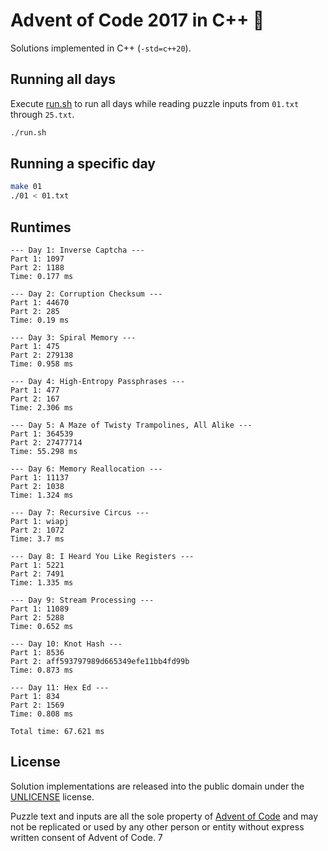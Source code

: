# Advent of Code 2017 in C++ 🎄

Solutions implemented in C++ (`-std=c++20`).

## Running all days

Execute [run.sh](run.sh) to run all days while reading puzzle inputs from `01.txt` through `25.txt`.

```sh
./run.sh
```

## Running a specific day

```sh
make 01
./01 < 01.txt
```

## Runtimes

```
--- Day 1: Inverse Captcha ---
Part 1: 1097
Part 2: 1188
Time: 0.177 ms

--- Day 2: Corruption Checksum ---
Part 1: 44670
Part 2: 285
Time: 0.19 ms

--- Day 3: Spiral Memory ---
Part 1: 475
Part 2: 279138
Time: 0.958 ms

--- Day 4: High-Entropy Passphrases ---
Part 1: 477
Part 2: 167
Time: 2.306 ms

--- Day 5: A Maze of Twisty Trampolines, All Alike ---
Part 1: 364539
Part 2: 27477714
Time: 55.298 ms

--- Day 6: Memory Reallocation ---
Part 1: 11137
Part 2: 1038
Time: 1.324 ms

--- Day 7: Recursive Circus ---
Part 1: wiapj
Part 2: 1072
Time: 3.7 ms

--- Day 8: I Heard You Like Registers ---
Part 1: 5221
Part 2: 7491
Time: 1.335 ms

--- Day 9: Stream Processing ---
Part 1: 11089
Part 2: 5288
Time: 0.652 ms

--- Day 10: Knot Hash ---
Part 1: 8536
Part 2: aff593797989d665349efe11bb4fd99b
Time: 0.873 ms

--- Day 11: Hex Ed ---
Part 1: 834
Part 2: 1569
Time: 0.808 ms

Total time: 67.621 ms
```

## License

Solution implementations are released into the public domain under the [UNLICENSE](/UNLICENSE) license.

Puzzle text and inputs are all the sole property of [Advent of Code](https://adventofcode.com/) and may not be replicated or used by any other person or entity without express written consent of Advent of Code.
7
